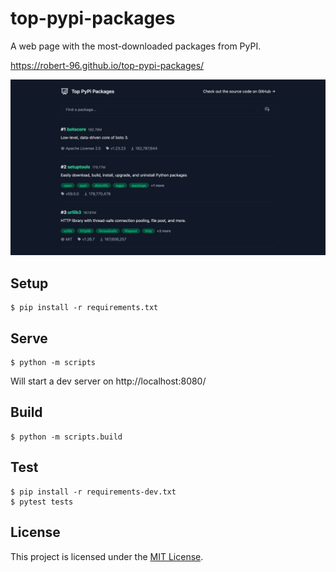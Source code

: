 # top-pypi-packages

A web page with the most-downloaded packages from PyPI.

https://robert-96.github.io/top-pypi-packages/

![Screenshot](/screenshots/screenshot.png)

## Setup

```
$ pip install -r requirements.txt
```

## Serve

```
$ python -m scripts
```

Will start a dev server on http://localhost:8080/

## Build

```
$ python -m scripts.build
```

## Test

```
$ pip install -r requirements-dev.txt
$ pytest tests
```

## License

This project is licensed under the [MIT License](LICENSE).
